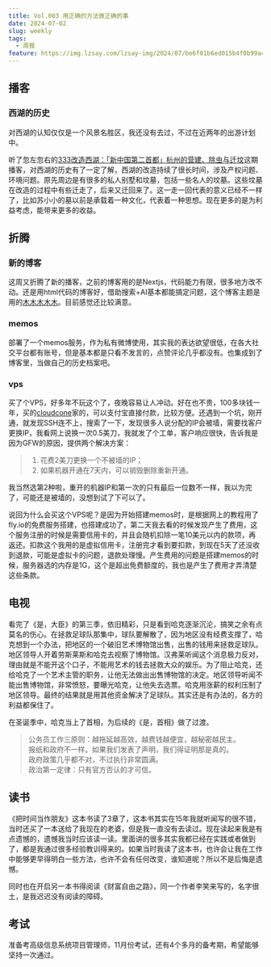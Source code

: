 ```yaml
---
title: Vol.003 用正确的方法做正确的事
date: 2024-07-02
slug: weekly
tags:
  - 周报
feature: https://img.lzsay.com/lzsay-img/2024/07/be6f01b6ed015b4f0b99a4097cdd71e6.png
---
```

## 播客

### 西湖的历史

对西湖的认知仅仅是一个风景名胜区，我还没有去过，不过在近两年的出游计划中。

听了忽左忽右的[333改造西湖：「新中国第二首都」杭州的营建、除虫与迁坟](https://www.xiaoyuzhoufm.com/episode/66715543c26e396a36a73084)这期播客，对西湖的历史有了一定了解，西湖的改造持续了很长时间，涉及产权问题、环境问题。原先周边是有很多的私人别墅和坟墓，包括一些名人的坟墓。这些坟墓在改造的过程中有些迁走了，后来又迁回来了。这一走一回代表的意义已经不一样了，比如苏小小的墓以前是承载着一种文化，代表着一种思想。现在更多的是为利益考虑，能带来更多的收益。



## 折腾

### 新的博客

这周又折腾了新的播客，之前的博客用的是Nextjs，代码能力有限，很多地方改不动。还是用html代码的博客好，借助搜索+AI基本都能搞定问题，这个博客主题是用的[木木木木木](https://immmmm.com/)。目前感觉还比较满意。

### memos

部署了一个memos服务，作为私有微博使用，其实我的表达欲望很低，在各大社交平台都有账号，但是基本都是只看不发言的，点赞评论几乎都没有。也集成到了博客里，当做自己的历史档案吧。

### vps

买了个VPS，好多年不玩这个了，夜晚容易让人冲动。好在也不贵，100多块钱一年，买的[cloudcone](https://app.cloudcone.com/?ref=11474)家的，可以支付宝直接付款，比较方便。还遇到一个坑，刚开通，就发现SSH连不上，搜索了一下，发现很多人说分配的IP会被墙，需要找客户更换IP，我看网上说换一次0.5美刀，我就发了个工单，客户响应很快，告诉我是因为GFW的原因，提供两个解决方案：

> 1. 花费2美刀更换一个不被墙的IP；  
> 2. 如果机器开通在7天内，可以销毁删除重新开通。  

我当然选第2种啦，重开的机器IP和第一次的只有最后一位数不一样，我以为完了，可能还是被墙的，没想到试了下可以了。

说回为什么会买这个VPS呢？是因为开始搭建memos时，是根据网上的教程用了fly.io的免费服务搭建，也搭建成功了，第二天我去看的时候发现产生了费用，这个服务注册的时候是需要信用卡的，并且会随机扣除一笔10美元以内的款项，再返还。扣款这个我用的是虚拟信用卡，注册完才看到要扣款，到现在5天了还没收到退款，可能是虚拟卡的问题，退款处理慢。产生费用的问题是搭建memos的时候，服务器选的内存是1G，这个是超出免费额度的，我也是产生了费用才弄清楚这些条款。

## 电视

看完了《是，大臣》的第三季，依旧精彩，只是看到哈克逐渐沉沦，搞笑之余有点莫名的伤心。在拯救足球队那集中，球队要解散了，因为地区没有经费支撑了，哈克想到一个办法，把地区的一个破旧艺术博物馆出售，出售的钱用来拯救足球队。地区领导人开着劳斯莱斯和哈克去视察了博物馆。汉弗莱听闻这个消息极力反对，理由就是不能开这个口子，不能用艺术的钱去拯救大众的娱乐。为了阻止哈克，还给哈克了一个艺术主管的职务，让他无法做出出售博物馆的决定。地区领导听闻不能出售博物馆，非常愤怒，要曝光哈克，让他失去选票。哈克用涨薪的权利压制了地区领导。最终的结果就是用其他资金解决了足球队。其实还是有办法的，各方的利益都保住了。

在圣诞季中，哈克当上了首相，为后续的《是，首相》做了过渡。



> 公务员工作三原则：越拖延越高效，越费钱越便宜，越秘密越民主。  
> 报纸和政府不一样。如果我们发表了声明，我们得证明那是真的。  
> 政府政策几乎都不对，不过执行非常圆满。  
> 政治第一定律：只有官方否认的才可信。  

## 读书

《把时间当作朋友》这本书读了3章了，这本书其实在15年我就听闻写的很不错，当时还买了一本送给了我现在的老婆，但是我一直没有去读过。现在读起来我是有点遗憾的，遗憾我当时应该读一读。里面讲的很多其实我都已经在实践或者做到了，都是我通过很多经验教训得来的。如果当时我读了这本书，也许会让我在工作中能够更早得明白一些方法，也许不会有任何改变，谁知道呢？所以不是后悔是遗憾。



同时也在开启另一本书得阅读《财富自由之路》，同一个作者李笑来写的，名字很土，是我迟迟没有阅读的障碍。



## 考试

准备考高级信息系统项目管理师，11月份考试，还有4个多月的备考期，希望能够坚持一次通过。





